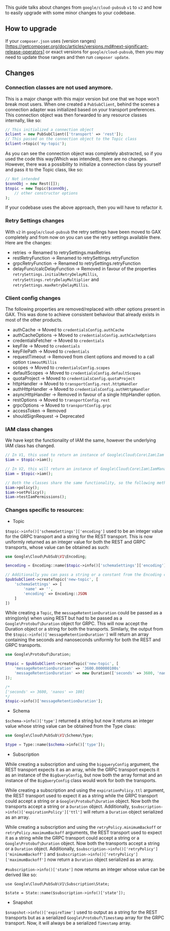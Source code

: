 This guide talks about changes from `google/cloud-pubsub` `v1` to `v2` and how to easily upgrade with some minor changes to your codebase.

## How to upgrade

If your `composer.json` uses (version ranges)[https://getcomposer.org/doc/articles/versions.md#next-significant-release-operators] or exact versions for `google/cloud-pubsub`, then you may need to update those ranges and then run `composer update`.

## Changes

### Connection classes are not used anymore.

This is a major change with this major version but one that we hope won't break most users. When one created a `PubSubClient`, behind the scenes a connection adapter was initialized based on your transport preferences. This connection object was then forwarded to any resource classes internally, like so:
```php
// This initialized a connection object
$client = new PubSubClient(['transport' => 'rest']);
// This passed on the connection object to the Topic class
$client->topic('my-topic');
```

As you can see the connection object was completely abstracted, so if you used the code this way(Which was intended), there are no changes. However, there was a possibility to initialize a connection class by yourself and pass it to the Topic class, like so:
```php
// Not intended
$connObj = new Rest([]);
$topic = new Topic($connObj,
    // other constructor options
);
```

If your codebase uses the above approach, then you will have to refactor it.

### Retry Settings changes

With `v2` in `google/cloud-pubsub` the retry settings have been moved to GAX completely and from now on you can use the retry settings available there. Here are the changes:
- retries -> Renamed to retrySettings.maxRetries
- restRetryFunction -> Renamed to retrySettings.retryFunction
- grpcRetryFunction -> Renamed to retrySettings.retryFunction
- delayFunc/calcDelayFunction -> Removed in favour of the properties `retrySettings.initialRetryDelayMillis`, `retrySettings.retryDelayMultiplier` and `retrySettings.maxRetryDelayMillis`.

### Client config changes

The following properties are removed/replaced with other options present in GAX. This was done to achieve consistent behaviour that already exists in most of the other products.

- authCache -> Moved to `credentialsConfig.authCache`
- authCacheOptions -> Moved to `credentialsConfig.authCacheOptions`
- credentialsFetcher -> Moved to `credentials`
- keyFile -> Moved to `credentials`
- keyFilePath -> Moved to `credentials`
- requestTimeout -> Removed from client options and moved to a call option `timeoutMillis`
- scopes -> Moved to `credentialsConfig.scopes`
- defaultScopes -> Moved to `credentialsConfig.defaultScopes`
- quotaProject -> Moved to `credentialsConfig.quotaProject`
- httpHandler -> Moved to `transportConfig.rest.httpHandler`
- authHttpHandler -> Moved to `credentialsConfig.authHttpHandler`
- asyncHttpHandler -> Removed in favour of a single httpHandler option.
- restOptions -> Moved to `transportConfig.rest`
- grpcOptions -> Moved to `transportConfig.grpc`
- accessToken -> Removed
- shouldSignRequest -> Deprecated

### IAM class changes

We have kept the functionality of IAM the same, however the underlying IAM class has changed.
```php
// In V1, this used to return an instance of Google\Cloud\Core\Iam\Iam
$iam = $topic->iam();

// In V2, this will return an instance of Google\Cloud\Core\Iam\IamManager
$iam = $topic->iam();

// Both the classes share the same functionality, so the following methods will work for both versions.
$iam->policy();
$iam->setPolicy();
$iam->testIamPermissions();
```

### Changes specific to resources:

- Topic

`$topic->info()['schemaSettings']['encoding']` used to be an integer value for the GRPC transport and a string for the REST transport.
This is now uniformly returned as an integer value for both the REST and GRPC transports, whose value can be obtained as such:

```php
use Google\Cloud\PubSub\V1\Encoding;

$encoding = Encoding::name($topic->info()['schemaSettings']['encoding']);

// Additionally you can pass a string or a constant from the Encoding class while creating the topic.
$pubSubClient->createTopic('new-topic', [
    'schemaSettings' => [
        'name' => '',
        'encoding' => Encoding::JSON
    ]
])
```

While creating a `Topic`, the `messageRetentionDuration` could be passed as a string(only) when using REST but had to be passed as a `Google\Protobuf\Duration` object for GRPC. This will now accept the Duration object or a string for both the transports.
Similarly, the output from the `$topic->info()['messageRetentionDuration']` will return an array containing the seconds and nanoseconds uniformly for both the REST and GRPC transports.

```php
use Google\Protobuf\Duration;

$topic = $pubSubClient->createTopic('new-topic', [
    'messageRetentionDuration' => '3600.000000100s'
    'messageRetentionDuration' => new Duration(['seconds' => 3600, 'nanos' => 100])
]);

/*
['seconds' => 3600, 'nanos' => 100]
*/
$topic->info()['messageRetentionDuration'];
```

- Schema

`$schema->info()['type']` returned a string but now it returns an integer value whose string value can be obtained from the Type class:
```php
use Google\Cloud\PubSub\V1\Schema\Type;

$type = Type::name($schema->info()['type']);
```

- Subscription

While creating a subscription and using the `bigqueryConfig` argument, the REST transport expects it as an array, while the GRPC transport expects it as an instance of the `BigQueryConfig`, but now both the array format and an instance of the `BigQueryConfig` class would work for both the transports.

While creating a subscription and using the `expirationPolicy.ttl` argument, the REST transport used to expect it as a string while the GRPC transport could accept a string or a `Google\Protobuf\Duration` object. Now both the transports accept a string or a `Duration` object. Additionally, `$subscription->info()['expirationPolicy']['ttl']` will return a `Duration` object serialized as an array.

While creating a subscription and using the `retryPolicy.minimumBackoff` or `retryPolicy.maximumBackoff` arguments, the REST transport used to expect it as a string while the GRPC transport could accept a string or a `Google\Protobuf\Duration` object. Now both the transports accept a string or a `Duration` object. Additionally, `$subscription->info()['retryPolicy']['minimumBackoff']` and `$subscription->info()['retryPolicy']['maximumBackoff']` now return a `Duration` object serialized as an array.

`#subscription->info()['state']` now returns an integer whose value can be derived like so:
```
use Google\Cloud\PubSub\V1\Subscription\State;

$state = State::name($subscription->info()['state']);
```

- Snapshot

`$snapshot->info()['expireTime']` used to output as a string for the REST transports but as a serialized `Google\Protobuf\Timestamp` array for the GRPC transport. Now, it will always be a serialized `Timestamp` array.
